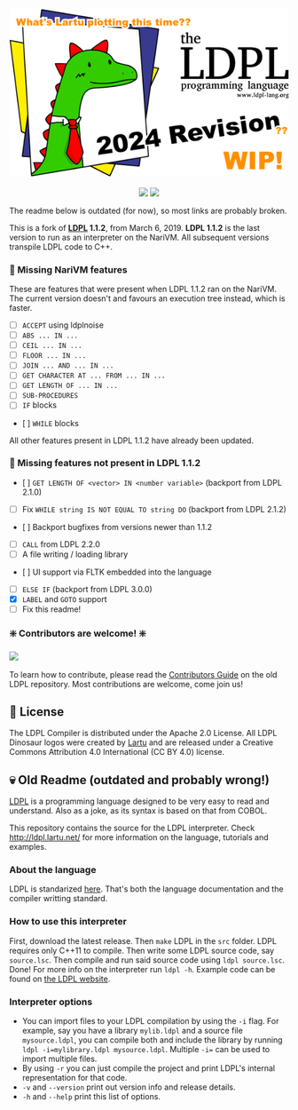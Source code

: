 

<p align="center">
  <img src="https://github.com/Lartu/LDPL-24/blob/main/images/header.png">
  <br><br>
  <img src="https://img.shields.io/badge/stable_release-No!!-red.svg">
  <img src="https://img.shields.io/badge/license-Apache_2.0-yellow">
</p>

The readme below is outdated (for now), so most links are probably broken.

This is a fork of **[LDPL](http://github.com/lartu/ldpl/) 1.1.2**, from March 6, 2019.
**LDPL 1.1.2** is the last version to run as an interpreter on the NariVM. All subsequent versions transpile LDPL code to C++.

### 🔎 Missing NariVM features
These are features that were present when LDPL 1.1.2 ran on the NariVM. The current version doesn't and favours an execution tree instead, which is faster.
- [ ] `ACCEPT` using ldplnoise
- [ ] `ABS ... IN ...`
- [ ] `CEIL ... IN ...`
- [ ] `FLOOR ... IN ...`
- [ ] `JOIN ... AND ... IN ...`
- [ ] `GET CHARACTER AT ... FROM ... IN ...`
- [ ] `GET LENGTH OF ... IN ...`
- [ ] `SUB-PROCEDURES`
- [ ] `IF` blocks
- [ ] `WHILE` blocks

All other features present in LDPL 1.1.2 have already been updated.

### 🚀 Missing features not present in LDPL 1.1.2
- [ ] `GET LENGTH OF <vector> IN <number variable>` (backport from LDPL 2.1.0)
- [ ] Fix `WHILE string IS NOT EQUAL TO string DO` (backport from LDPL 2.1.2)
- [ ] Backport bugfixes from versions newer than 1.1.2
- [ ] `CALL` from LDPL 2.2.0
- [ ] A file writing / loading library
- [ ] UI support via FLTK embedded into the language
- [ ] `ELSE IF` (backport from LDPL 3.0.0)
- [x] `LABEL` and `GOTO` support
- [ ] Fix this readme!

### ❇️ Contributors are welcome! ❇️

![](https://github.com/Lartu/ldpl/raw/master/images/tutorial-logo.png)

To learn how to contribute, please read the [Contributors Guide](https://github.com/Lartu/ldpl/blob/master/CONTRIBUTING.md) on the old LDPL repository. Most contributions are welcome, come join us!

## 📜 License

The LDPL Compiler is distributed under the Apache 2.0 License. All LDPL Dinosaur logos were created by [Lartu](https://www.lartu.net) and are released under a Creative Commons Attribution 4.0 International (CC BY 4.0) license.

## 💀 Old Readme (outdated and probably wrong!)

[LDPL](http://ldpl.lartu.net/) is a programming language designed to be very easy to read and understand.
Also as a joke, as its syntax is based on that from COBOL.

This repository contains the source for the LDPL interpreter.
Check http://ldpl.lartu.net/ for more information on the language, tutorials and examples.

### About the language

LDPL is standarized [here](http://ldpl.lartu.net/reference).
That's both the language documentation and the compiler writting standard.

### How to use this interpreter

First, download the latest release.
Then `make` LDPL in the `src` folder. LDPL requires only C++11 to compile.
Then write some LDPL source code, say `source.lsc`.
Then compile and run said source code using `ldpl source.lsc`.
Done! For more info on the interpreter run `ldpl -h`.
Example code can be found on [the LDPL website](http://ldpl.lartu.net).

### Interpreter options

 * You can import files to your LDPL compilation by using the `-i` flag. For example, say you have a library `mylib.ldpl` and a source file `mysource.ldpl`, you can compile both and include the library by running `ldpl -i=mylibrary.ldpl mysource.ldpl`. Multiple `-i=` can be used to import multiple files.
 * By using `-r` you can just compile the project and print LDPL's internal representation for that code.
 * `-v` and `--version` print out version info and release details.
 * `-h` and `--help` print this list of options.
